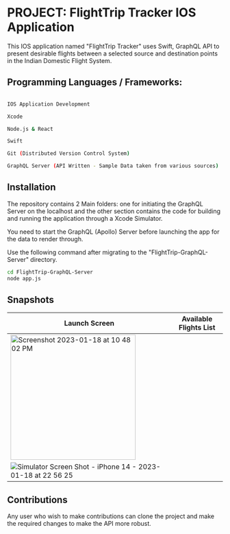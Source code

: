 # PROJECT: FlightTrip Tracker IOS Application

This IOS application named "FlightTrip Tracker" uses Swift, GraphQL API to present desirable flights between a selected source and destination points in the Indian Domestic Flight System.


## Programming Languages / Frameworks:

``` bash

IOS Application Development

Xcode

Node.js & React

Swift

Git (Distributed Version Control System)

GraphQL Server (API Written - Sample Data taken from various sources)

```

## Installation

The repository contains 2 Main folders: one for initiating the GraphQL Server on the localhost and the other section contains the code for building and running the application through a Xcode Simulator.

You need to start the GraphQL (Apollo) Server before launching the app for the data to render through.

Use the following command after migrating to the "FlightTrip-GraphQL-Server" directory.

``` bash
cd FlightTrip-GraphQL-Server
node app.js
```
## Snapshots

| Launch Screen                                                   | Available Flights List              |
| -----------------------------------                             | ----------------------------------- |
| <img width="292" alt="Screenshot 2023-01-18 at 10 48 02 PM" src="https://github.com/jyothi-koushik-1998/project4-swift-graphql-ios-mobileapp/assets/47804397/2f08ee66-c1ce-4df7-a7cd-dbe7f6f7ee32"> |
 | ![Simulator Screen Shot - iPhone 14 - 2023-01-18 at 22 56 25](https://github.com/jyothi-koushik-1998/project4-swift-graphql-ios-mobileapp/assets/47804397/b1c56995-3e80-44f0-ae87-282d99dd5602)
 

## Contributions

Any user who wish to make contributions can clone the project and make the required changes to make the API more robust. 
